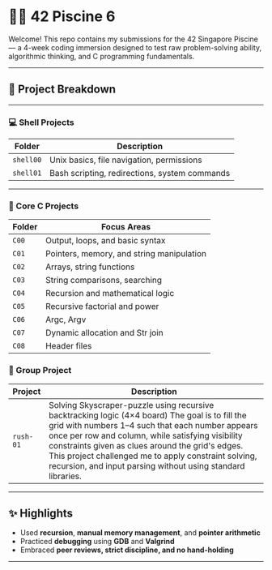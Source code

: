 # 🏊‍♀️ 42 Piscine 6

Welcome! This repo contains my submissions for the 42 Singapore Piscine — a 4-week coding immersion designed to test raw problem-solving ability, algorithmic thinking, and C programming fundamentals.

---
## 📁 Project Breakdown

---
### 💻 Shell Projects

| Folder     | Description |
|------------|-------------|
| `shell00`  | Unix basics, file navigation, permissions |
| `shell01`  | Bash scripting, redirections, system commands |
---

### 🧠 Core C Projects

| Folder  | Focus Areas |
|---------|-------------|
| `C00`   | Output, loops, and basic syntax |
| `C01`   | Pointers, memory, and string manipulation |
| `C02`   | Arrays, string functions |
| `C03`   | String comparisons, searching |
| `C04`   | Recursion and mathematical logic |
| `C05`   | Recursive factorial and power |
| `C06`   | Argc, Argv
| `C07`   | Dynamic allocation and Str join |
| `C08`   | Header files


### 🔢 Group Project

| Project    | Description |
|------------|-------------|
| `rush-01`  | Solving Skyscraper-puzzle using recursive backtracking logic (4×4 board) The goal is to fill the grid with numbers 1–4 such that each number appears once per row and column, while satisfying visibility constraints given as clues around the grid's edges. This project challenged me to apply constraint solving, recursion, and input parsing without using standard libraries.


---

## ✨ Highlights

- Used **recursion**, **manual memory management**, and **pointer arithmetic**
- Practiced **debugging** using **GDB** and **Valgrind**
- Embraced **peer reviews, strict discipline, and no hand-holding**

---
